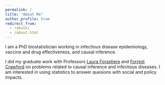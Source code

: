 ```yaml
---
permalink: /
title: "About Me"
author_profile: true
redirect_from: 
  - /about/
  - /about.html
---
```


I am a PhD biostatistician working in infectious disease epidemiology, vaccine and drug effectiveness, and causal inference.

I did my graduate work with Professors [Laura Forastiere](https://ysph.yale.edu/profile/laura_forastiere/) and [Forrest Crawford](http://www.crawfordlab.io/) on problems related to causal inference and infectious diseases. I am interested in using statistics to answer quesions with social and policy impacts. 
